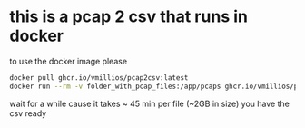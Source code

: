 # this is a pcap 2 csv that runs in docker

to use the docker image please

```bash
docker pull ghcr.io/vmillios/pcap2csv:latest
docker run --rm -v folder_with_pcap_files:/app/pcaps ghcr.io/vmillios/pcap2csv:latest
```

wait for a while cause it takes ~ 45 min per file (~2GB in size)
you have the csv ready
